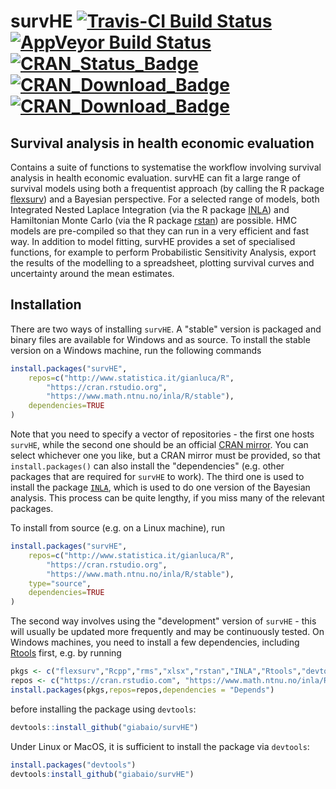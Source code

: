 # survHE [![Travis-CI Build Status](https://travis-ci.org/giabaio/survHE.svg?branch=master)](https://travis-ci.org/giabaio/survHE)[![AppVeyor Build Status](https://ci.appveyor.com/api/projects/status/github/giabaio/survHE?branch=master&svg=true)](https://ci.appveyor.com/project/giabaio/survHE)[![CRAN_Status_Badge](http://www.r-pkg.org/badges/version/survHE)](https://cran.r-project.org/package=survHE)[![CRAN_Download_Badge](http://cranlogs.r-pkg.org/badges/survHE)](https://cran.r-project.org/package=survHE)[![CRAN_Download_Badge](http://cranlogs.r-pkg.org/badges/grand-total/survHE?color=orange)](http://cranlogs.r-pkg.org/badges/grand-total/survHE?color=orange)
## Survival analysis in health economic evaluation

Contains a suite of functions to systematise the workflow involving survival analysis in health economic evaluation. survHE can fit a large range of survival models using both a frequentist approach (by calling the R package [flexsurv](https://CRAN.R-project.org/package=flexsurv)) and a Bayesian perspective. For a selected range of models, both Integrated Nested Laplace Integration (via the R package [INLA](http://www.r-inla.org/)) and Hamiltonian Monte Carlo (via the R package [rstan](https://CRAN.R-project.org/package=rstan)) are possible. HMC models are pre-compiled so that they can run in a very efficient and fast way. In addition to model fitting, survHE provides a set of specialised functions, for example to perform Probabilistic Sensitivity Analysis, export the results of the modelling to a spreadsheet, plotting survival curves and uncertainty around the mean estimates.

## Installation
There are two ways of installing `survHE`. A "stable" version is packaged and binary files are available for Windows and as source. To install the stable version on a Windows machine, run the following commands
```R
install.packages("survHE",
	repos=c("http://www.statistica.it/gianluca/R",
		"https://cran.rstudio.org",
		"https://www.math.ntnu.no/inla/R/stable"),
	dependencies=TRUE
)
```
Note that you need to specify a vector of repositories - the first one hosts `survHE`, while the second one should be an official [CRAN mirror](https://cran.r-project.org/index.html). You can select whichever one you like, but a CRAN mirror must be provided, so that `install.packages()` can also install the "dependencies" (e.g. other packages that are required for `survHE` to work). The third one is used to install the package [`INLA`](http://www.r-inla.org/), which is used to do one version of the Bayesian analysis. This process can be quite lengthy, if you miss many of the relevant packages.

To install from source (e.g. on a Linux machine), run
```R
install.packages("survHE",
	repos=c("http://www.statistica.it/gianluca/R",
		"https://cran.rstudio.org",
		"https://www.math.ntnu.no/inla/R/stable"),
	type="source",
	dependencies=TRUE
)
```

The second way involves using the "development" version of `survHE` - this will usually be updated more frequently and may be continuously tested. On Windows machines, you need to install a few dependencies, including [Rtools](https://cran.r-project.org/bin/windows/Rtools/) first, e.g. by running
```R
pkgs <- c("flexsurv","Rcpp","rms","xlsx","rstan","INLA","Rtools","devtools")
repos <- c("https://cran.rstudio.com", "https://www.math.ntnu.no/inla/R/stable") 
install.packages(pkgs,repos=repos,dependencies = "Depends")
```
before installing the package using `devtools`:
```R
devtools::install_github("giabaio/survHE")
```
Under Linux or MacOS, it is sufficient to install the package via `devtools`:
```R
install.packages("devtools")
devtools:install_github("giabaio/survHE")
```
